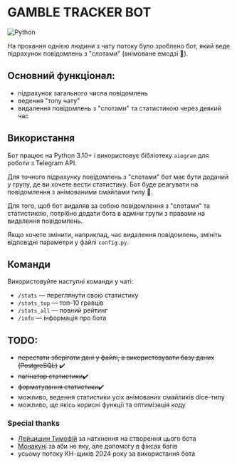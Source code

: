 # GAMBLE TRACKER BOT
![Python](https://img.shields.io/badge/python-3.10+-blue)

На прохання однією людини з чату потоку було зроблено бот, який веде підрахунок повідомлень з "слотами" (анімоване емодзі 🎰).
## Основний функціонал:
- підрахунок загального числа повідомлень
- ведення "топу чату"
- видалення повідомлень з "слотами" та статистикою через деякий час

## Використання
Бот працює на Python 3.10+ і використовує бібліотеку `aiogram` для роботи з Telegram API.

Для точного підрахунку повідомлень з "слотами" бот має бути доданий у групу, де ви хочете вести статистику. Бот буде реагувати на повідомлення з анімованими смайлами типу 🎰.

Для того, щоб бот видаляв за собою повідомлення з "слотами" та статистикою, потрібно додати бота в адміни групи з правами на видалення повідомлень.

Якщо хочете змінити, наприклад, час видалення повідомлень, змініть відповідні параметри у файлі `config.py`.
## Команди
Використовуйте наступні команди у чаті:
- `/stats` — переглянути свою статистику
- `/stats_top` — топ-10 гравців
- `/stats_all` — повний рейтинг
- `/info` — інформація про бота

## TODO:
- ~~перестати зберігати дані у файлі, а використовувати базу даних (PostgreSQL)~~ ✔️
- ~~пагінатор статистики~~✔️
- ~~форматування статистики~~✔️
- можливо, ведення статистики усіх анімованих смайликів dice-типу
- можливо, ще якісь корисні функції та оптимізація коду

### Special thanks
- [Лейцишин Тимофій](https://t.me/leitsyshyn_tymofii) за натхнення на створення цього бота
- [Монакуні](https://t.me/monukoni) за аби не яку, але допомогу в фіксах багів
- усьому потоку КН-щиків 2024 року за використання бота